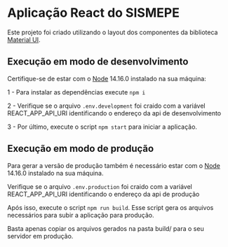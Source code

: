 # Aplicação React do SISMEPE

Este projeto foi criado utilizando o layout dos componentes da biblioteca [Material UI](https://material-ui.com/pt/). 

## Execução em modo de desenvolvimento

Certifique-se de estar com o [Node](https://nodejs.org/dist/v14.16.0/) 14.16.0 instalado na sua máquina:

1 - Para instalar as dependências execute `npm i`

2 - Verifique se o arquivo `.env.development` foi craido com a variável REACT_APP_API_URI identificando o endereço da api de desenvolvimento

3 - Por último, execute o script `npm start` para iniciar a aplicação.

## Execução em modo de produção

Para gerar a versão de produção também é necessário estar com o [Node](https://nodejs.org/dist/v14.16.0/) 14.16.0 instalado na sua máquina.

Verifique se o arquivo `.env.production` foi craido com a variável REACT_APP_API_URI identificando o endereço da api de produção  

Após isso, execute o script `npm run build`. Esse script gera os arquivos necessários para subir a aplicação para produção.

Basta apenas copiar os arquivos gerados na pasta build/ para o seu servidor em produção.

